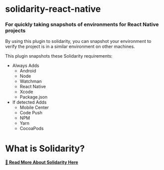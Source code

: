 # solidarity-react-native
### For quickly taking snapshots of environments for React Native projects
By using this plugin to solidarity, you can snapshot your environment to verify the project is in a similar environment on other machines.

This plugin snapshots these Solidarity requirements:
* Always Adds
  * Android
  * Node
  * Watchman
  * React Native
  * Xcode
  * Package.json
* If detected Adds
  * Mobile Center
  * Code Push
  * NPM
  * Yarn
  * CocoaPods

# What is Solidarity?
#### [:newspaper: Read More About Solidarity Here](https://github.com/infinitered/solidarity)
